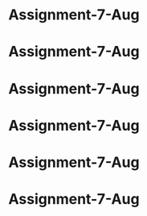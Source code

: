 # Assignment-7-Aug
# Assignment-7-Aug
# Assignment-7-Aug
# Assignment-7-Aug
# Assignment-7-Aug
# Assignment-7-Aug
